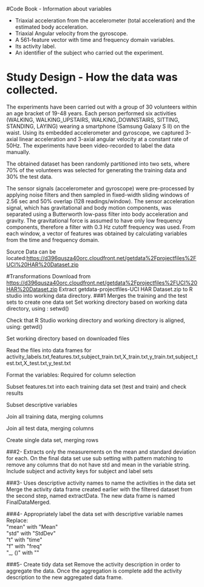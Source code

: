 
#Code Book - Information about variables 
- Triaxial acceleration from the accelerometer (total acceleration) and the estimated body acceleration.
- Triaxial Angular velocity from the gyroscope. 
- A 561-feature vector with time and frequency domain variables. 
- Its activity label. 
- An identifier of the subject who carried out the experiment.

# Study Design - How the data was collected.
The experiments have been carried out with a group of 30 volunteers within an age bracket of 19-48 years. 
Each person performed six activities (WALKING, WALKING_UPSTAIRS, WALKING_DOWNSTAIRS, SITTING, STANDING, LAYING) wearing a smartphone (Samsung Galaxy S II) on the waist. Using its embedded accelerometer and gyroscope, we captured 3-axial linear acceleration and 3-axial angular velocity at a constant rate of 50Hz. The experiments have been video-recorded to label the data manually. 

The obtained dataset has been randomly partitioned into two sets, where 70% of the volunteers was selected for generating the training data and 30% the test data.

 The sensor signals (accelerometer and gyroscope) were pre-processed by applying noise filters and then sampled in fixed-width sliding windows of 2.56 sec and 50% overlap (128 readings/window). The sensor acceleration signal, which has gravitational and body motion components, was separated using a Butterworth low-pass filter into body acceleration and gravity. The gravitational force is assumed to have only low frequency components, therefore a filter with 0.3 Hz cutoff frequency was used. From each window, a vector of features was obtained by calculating variables from the time and frequency domain.


Source Data can be located:https://d396qusza40orc.cloudfront.net/getdata%2Fprojectfiles%2FUCI%20HAR%20Dataset.zip





#Transformations 
Download from https://d396qusza40orc.cloudfront.net/getdata%2Fprojectfiles%2FUCI%20HAR%20Dataset.zip 
Extract getdata-projectfiles-UCI HAR Dataset.zip to R studio into working data directory.
###1 Merges the training and the test sets to create one data set
Set working directory based on working data directory, using : setwd() 

Check that R Studio working directory and working directory is aligned, using: getwd()
 
Set working directory based on downloaded files

Read the files into data frames for activity_labels.txt,features.txt,subject_train.txt,X_train.txt,y_train.txt,subject_test.txt,X_test.txt,y_test.txt

Format the variables: Required for column selection

Subset features.txt into each training data set (test and train) and check results

Subset descriptive variables

Join all training data, merging columns 

Join all test data, merging columns

Create single data set, merging rows

###2- Extracts only the measurements on the mean and standard deviation for each.
On the final data set use sub setting with pattern matching to remove any columns that do not have std and mean in the variable string. Include subject and activity keys for subject and label sets 

###3- Uses descriptive activity names to name the activities in the data set
Merge the activity data frame created earlier with the filtered dataset from the second step, named extractData.
The new data frame is named FinalDataMerged.

###4- Appropriately label the data set with descriptive variable names
Replace:  
"mean" with "Mean"	   
"std" with "StdDev"  
"t" with "time"  
"f" with "freq"  
"_, ()" with ""  

###5- Create tidy data set
Remove the activity description in order to aggregate the data. Once the aggregation is complete add the activity description to the new aggregated data frame.
